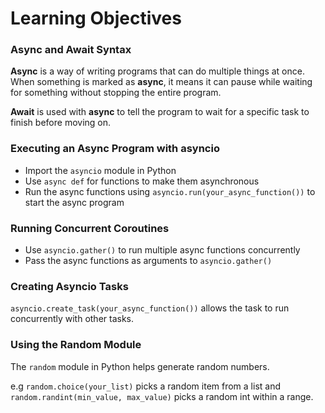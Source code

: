 # Learning Objectives

### Async and Await Syntax

**Async** is a way of writing programs that can do multiple things at once. When something is marked as **async**, it means it can pause while waiting for something without stopping the entire program.

**Await** is used with **async** to tell the program to wait for a specific task to finish before moving on.

### Executing an Async Program with asyncio

- Import the `asyncio` module in Python
- Use `async def` for functions to make them asynchronous
- Run the async functions using `asyncio.run(your_async_function())` to start the async program

### Running Concurrent Coroutines

- Use `asyncio.gather()` to run multiple async functions concurrently
- Pass the async functions as arguments to `asyncio.gather()`

### Creating Asyncio Tasks

`asyncio.create_task(your_async_function())` allows the task to run concurrently with other tasks.

### Using the Random Module

The `random` module in Python helps generate random numbers.

e.g `random.choice(your_list)` picks a random item from a list and `random.randint(min_value, max_value)` picks a random int within a range.
